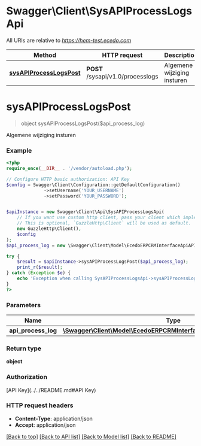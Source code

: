 # Swagger\Client\SysAPIProcessLogsApi

All URIs are relative to *https://hem-test.ecedo.com*

Method | HTTP request | Description
------------- | ------------- | -------------
[**sysAPIProcessLogsPost**](SysAPIProcessLogsApi.md#sysAPIProcessLogsPost) | **POST** /sysapi/v1.0/processlogs | Algemene wijziging insturen


# **sysAPIProcessLogsPost**
> object sysAPIProcessLogsPost($api_process_log)

Algemene wijziging insturen

### Example
```php
<?php
require_once(__DIR__ . '/vendor/autoload.php');

// Configure HTTP basic authorization: API Key
$config = Swagger\Client\Configuration::getDefaultConfiguration()
              ->setUsername('YOUR_USERNAME')
              ->setPassword('YOUR_PASSWORD');


$apiInstance = new Swagger\Client\Api\SysAPIProcessLogsApi(
    // If you want use custom http client, pass your client which implements `GuzzleHttp\ClientInterface`.
    // This is optional, `GuzzleHttp\Client` will be used as default.
    new GuzzleHttp\Client(),
    $config
);
$api_process_log = new \Swagger\Client\Model\EcedoERPCRMInterfaceApiAPIProcessLogPostData(); // \Swagger\Client\Model\EcedoERPCRMInterfaceApiAPIProcessLogPostData | 

try {
    $result = $apiInstance->sysAPIProcessLogsPost($api_process_log);
    print_r($result);
} catch (Exception $e) {
    echo 'Exception when calling SysAPIProcessLogsApi->sysAPIProcessLogsPost: ', $e->getMessage(), PHP_EOL;
}
?>
```

### Parameters

Name | Type | Description  | Notes
------------- | ------------- | ------------- | -------------
 **api_process_log** | [**\Swagger\Client\Model\EcedoERPCRMInterfaceApiAPIProcessLogPostData**](../Model/EcedoERPCRMInterfaceApiAPIProcessLogPostData.md)|  |

### Return type

**object**

### Authorization

[API Key](../../README.md#API Key)

### HTTP request headers

 - **Content-Type**: application/json
 - **Accept**: application/json

[[Back to top]](#) [[Back to API list]](../../README.md#documentation-for-api-endpoints) [[Back to Model list]](../../README.md#documentation-for-models) [[Back to README]](../../README.md)

